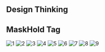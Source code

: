 Design Thinking
---------------------
MaskHold Tag
----------------------
![1](https://user-images.githubusercontent.com/77845862/122633718-2c67b300-d104-11eb-9178-b1d0016cca95.jpg)
![2](https://user-images.githubusercontent.com/77845862/122633723-2eca0d00-d104-11eb-869b-fe2de3f37cf9.jpg)
![3](https://user-images.githubusercontent.com/77845862/122633726-32f62a80-d104-11eb-8bbb-7932ebfbde24.jpg)
![4](https://user-images.githubusercontent.com/77845862/122633728-34275780-d104-11eb-939c-a6da8180864e.jpg)
![5](https://user-images.githubusercontent.com/77845862/122633729-35588480-d104-11eb-9db7-7100d6e174ca.jpg)
![6](https://user-images.githubusercontent.com/77845862/122633730-37224800-d104-11eb-9e3d-5a50baa39d21.jpg)
![7](https://user-images.githubusercontent.com/77845862/122633731-38537500-d104-11eb-9124-4ef8f4987630.jpg)
![8](https://user-images.githubusercontent.com/77845862/122633733-3984a200-d104-11eb-9038-454eb5703bce.jpg)
![9](https://user-images.githubusercontent.com/77845862/122633734-3ab5cf00-d104-11eb-9f88-2e6f21dfa3f8.jpg)
